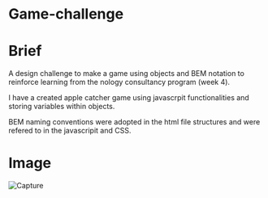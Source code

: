 # Game-challenge

# Brief 

A design challenge to make a game using objects and BEM notation to reinforce learning from the nology consultancy program (week 4). 

I have a created apple catcher game using javascrpit functionalities and storing variables within objects. 

BEM naming conventions were adopted in the html file structures and were refered to in the javascripit and CSS. 

 # Image 

![Capture](https://user-images.githubusercontent.com/97259224/152717936-ed46d485-f293-452d-8fde-0aad4cbec6e1.PNG)
